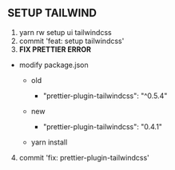 ## SETUP TAILWIND

1. yarn rw setup ui tailwindcss
2. commit 'feat: setup tailwindcss'
3. **FIX PRETTIER ERROR**

- modify package.json
  - old
    - "prettier-plugin-tailwindcss": "^0.5.4"
  - new
    - "prettier-plugin-tailwindcss": "0.4.1"

  - yarn install

4. commit 'fix: prettier-plugin-tailwindcss'
